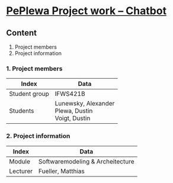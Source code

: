 # <ins>PePlewa Project work – Chatbot</ins>

## Content

1. Project members
2. Project information

### 1. Project members

| Index         | Data                                                      |
|---------------|-----------------------------------------------------------|
| Student group | IFWS421B                                                  |
| Students      | Lunewsky, Alexander <br> Plewa, Dustin <br> Voigt, Dustin |

### 2. Project information

| Index    | Data                             |
|----------|----------------------------------|
| Module   | Softwaremodeling & Archeitecture |
| Lecturer | Fueller, Matthias                |